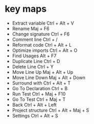 # key maps
- Extract variable  Ctrl + Alt + V
- Rename            Maj  + F6
- Change signature  Ctrl + F6
- Comment line      Ctrl + /
- Reformat code     Ctrl + Alt + L
- Optimize imports  Ctrl + Alt + O
- Find Usages       Alt  + F7
- Duplicate Line    Ctrl + D
- Delete Line       Ctrl + Y
- Move Line Up      Maj  + Alt + Up
- Move Line Down    Maj  + Alt + Down
- Surround with     Ctrl + Alt + T
- Go To Declaration Ctrl + B
- Run Test          Ctrl + Maj + F10
- Go To Test        Ctrl + Maj + T
- Back              Ctrl + Alt + Left
- Project structure Ctrl + Alt + Maj + S
- Settings          Ctrl + Alt + S
